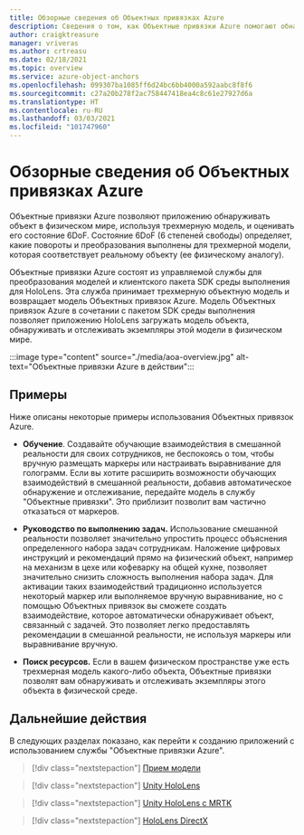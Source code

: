 ```yaml
---
title: Обзорные сведения об Объектных привязках Azure
description: Сведения о том, как Объектные привязки Azure помогают обнаруживать объекты в физическом мире.
author: craigktreasure
manager: vriveras
ms.author: crtreasu
ms.date: 02/18/2021
ms.topic: overview
ms.service: azure-object-anchors
ms.openlocfilehash: 099307ba1085ff6d24bc6bb4000a592aabc8f8f6
ms.sourcegitcommit: c27a20b278f2ac758447418ea4c8c61e27927d6a
ms.translationtype: HT
ms.contentlocale: ru-RU
ms.lasthandoff: 03/03/2021
ms.locfileid: "101747960"
---
```

# <a name="azure-object-anchors-overview"></a>Обзорные сведения об Объектных привязках Azure

Объектные привязки Azure позволяют приложению обнаруживать объект в физическом мире, используя трехмерную модель, и оценивать его состояние 6DoF. Состояние 6DoF (6 степеней свободы) определяет, какие повороты и преобразования выполнены для трехмерной модели, которая соответствует реальному объекту (ее физическому аналогу). 

Объектные привязки Azure состоят из управляемой службы для преобразования моделей и клиентского пакета SDK среды выполнения для HoloLens. Эта служба принимает трехмерную объектную модель и возвращает модель Объектных привязок Azure. Модель Объектных привязок Azure в сочетании с пакетом SDK среды выполнения позволяет приложению HoloLens загружать модель объекта, обнаруживать и отслеживать экземпляры этой модели в физическом мире.

:::image type="content" source="./media/aoa-overview.jpg" alt-text="Объектные привязки Azure в действии":::

## <a name="examples"></a>Примеры

Ниже описаны некоторые примеры использования Объектных привязок Azure.

- **Обучение**. Создавайте обучающие взаимодействия в смешанной реальности для своих сотрудников, не беспокоясь о том, чтобы вручную размещать маркеры или настраивать выравнивание для голограмм. Если вы хотите расширить возможности обучающих взаимодействий в смешанной реальности, добавив автоматическое обнаружение и отслеживание, передайте модель в службу "Объектные привязки". Это приблизит позволит вам частично отказаться от маркеров.

- **Руководство по выполнению задач.** Использование смешанной реальности позволяет значительно упростить процесс объяснения определенного набора задач сотрудникам. Наложение цифровых инструкций и рекомендаций прямо на физический объект, например на механизм в цехе или кофеварку на общей кухне, позволяет значительно снизить сложность выполнения набора задач. Для активации таких взаимодействий традиционно используется некоторый маркер или выполняемое вручную выравнивание, но с помощью Объектных привязок вы сможете создать взаимодействие, которое автоматически обнаруживает объект, связанный с задачей. Это позволяет легко предоставлять рекомендации в смешанной реальности, не используя маркеры или выравнивание вручную.

- **Поиск ресурсов.** Если в вашем физическом пространстве уже есть трехмерная модель какого-либо объекта, Объектные привязки позволят вам обнаруживать и отслеживать экземпляры этого объекта в физической среде.

## <a name="next-steps"></a>Дальнейшие действия

В следующих разделах показано, как перейти к созданию приложений с использованием службы "Объектные привязки Azure".

> [!div class="nextstepaction"]
> [Прием модели](quickstarts/get-started-model-ingestion.md)

> [!div class="nextstepaction"]
> [Unity HoloLens](quickstarts/get-started-unity-hololens.md)

> [!div class="nextstepaction"]
> [Unity HoloLens с MRTK](quickstarts/get-started-unity-hololens-mrtk.md)

> [!div class="nextstepaction"]
> [HoloLens DirectX](quickstarts/get-started-hololens-directx.md)
